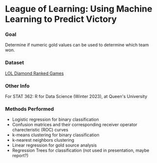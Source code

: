 # League of Learning: Using Machine Learning to Predict Victory

### Goal
Determine if numeric gold values can be used to determine which team won.

### Dataset
[LOL Diamond Ranked Games](https://www.kaggle.com/datasets/bobbyscience/league-of-legends-diamond-ranked-games-10-min)

### Other Info
For STAT 362: R for Data Science (Winter 2023), at Queen's University

### Methods Performed
- Logistic regression for binary classification
- Confusion matrices and their corresponding receiver operator charecteristic (ROC) curves
- k-means clustering for binary classification
- k-nearest neighbors clustering
- Linear regression for gold source analysis
- Regression Trees for classification (not used in presentation, maybe report?)
